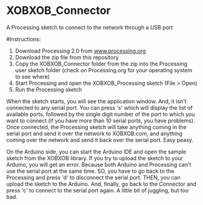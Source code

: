 XOBXOB_Connector
================

A Processing sketch to connect to the network through a USB port

#Instructions:

1. Download Processing 2.0 from www.processing.org
2. Download the zip file from this repository
2. Copy the XOBXOB_Connector folder from the zip into the Processing user sketch folder (check on Processing.org for your operating system to see where)
3. Start Processing and open the XOBXOB_Processing sketch (File > Open)
4. Run the Processing sketch

When the sketch starts, you will see the application window. And, it isn't connected to any serial port. You can press 's' which will display the list of available ports, followed by the single digit number of the port to which you want to connect (if you have more than 10 serial ports, you have problems). Once connected, the Processing sketch will take anything coming in the serial port and send it over the network to XOBXOB.com, and anything coming over the network and send it back over the serial port. Easy peasy.

On the Arduino side, you can start the Arduino IDE and open the sample sketch from the XOBXOB library. If you try to upload the sketch to your Arduino, you will get an error. Because both Arduino and Processing can't use the serial port at the same time. SO, you have to go back to the Processing and press 'd' to disconnect the serial port. THEN, you can upload the sketch to the Arduino. And, finally, go back to the Connector and press 'c' to connect to the serial port again. A little bit of juggling, but too bad.
